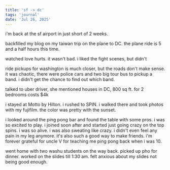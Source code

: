 ```yaml
---
title: 'sf -> dc'
tags: 'journal'
date: 'Jul 26, 2025'
---
```


i'm back at the sf airport in just short of 2 weeks.

backfilled my blog on my taiwan trip on the plane to DC. the plane ride is 5 and a half hours this time.

watched love hurts. it wasn't bad. i liked the fight scenes, but didn't

ride pickups for washington is much closer, but the roads don't make sense. it was chaotic, there were police cars and two big tour bus to pickup a band. i didn't get the chance to find out which band.

talked to uber driver, she mentioned houses in DC, 800 sq ft. for 2 bedrooms costs $4k

i stayed at Motto by Hilton. i rushed to SPIN. i walked there and took photos with my fujifilm. the color was pretty with the sunset.

i looked around the ping pong bar and found the table with some pros. i was so excited to play. i joined soon after and started just going crazy on the top spins. i was so alive. i was also sweating like crazy. i didn't even feel any pain in my leg anymore. it's also such a good way to make friends. i'm forever grateful for uncle V for teaching me ping pong back when i was 10.

went home with two washu students on the way back. picked up pho for dinner. worked on the slides till 1:30 am. felt anxious about my slides not being good enough.
